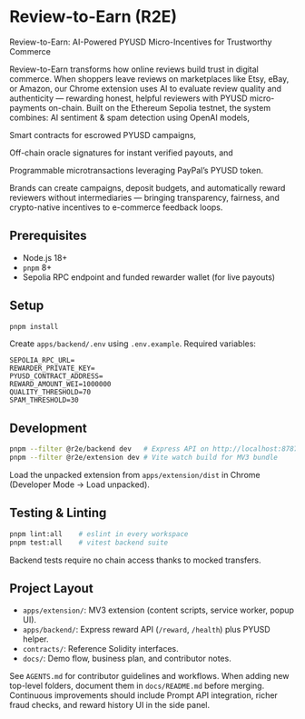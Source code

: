 # Review-to-Earn (R2E)
Review-to-Earn: AI-Powered PYUSD Micro-Incentives for Trustworthy Commerce

Review-to-Earn transforms how online reviews build trust in digital commerce.
 When shoppers leave reviews on marketplaces like Etsy, eBay, or Amazon, our Chrome extension uses AI to evaluate review quality and authenticity — rewarding honest, helpful reviewers with PYUSD micro-payments on-chain.
Built on the Ethereum Sepolia testnet, the system combines:
AI sentiment & spam detection using OpenAI models,

Smart contracts for escrowed PYUSD campaigns,

Off-chain oracle signatures for instant verified payouts, and

Programmable microtransactions leveraging PayPal’s PYUSD token.

Brands can create campaigns, deposit budgets, and automatically reward reviewers without intermediaries — bringing transparency, fairness, and crypto-native incentives to e-commerce feedback loops.


## Prerequisites
- Node.js 18+
- `pnpm` 8+
- Sepolia RPC endpoint and funded rewarder wallet (for live payouts)

## Setup
```bash
pnpm install
```

Create `apps/backend/.env` using `.env.example`. Required variables:
```
SEPOLIA_RPC_URL=
REWARDER_PRIVATE_KEY=
PYUSD_CONTRACT_ADDRESS=
REWARD_AMOUNT_WEI=1000000
QUALITY_THRESHOLD=70
SPAM_THRESHOLD=30
```

## Development
```bash
pnpm --filter @r2e/backend dev   # Express API on http://localhost:8787
pnpm --filter @r2e/extension dev # Vite watch build for MV3 bundle
```
Load the unpacked extension from `apps/extension/dist` in Chrome (Developer Mode → Load unpacked).

## Testing & Linting
```bash
pnpm lint:all    # eslint in every workspace
pnpm test:all    # vitest backend suite
```
Backend tests require no chain access thanks to mocked transfers.

## Project Layout
- `apps/extension/`: MV3 extension (content scripts, service worker, popup UI).
- `apps/backend/`: Express reward API (`/reward`, `/health`) plus PYUSD helper.
- `contracts/`: Reference Solidity interfaces.
- `docs/`: Demo flow, business plan, and contributor notes.

See `AGENTS.md` for contributor guidelines and workflows. When adding new top-level folders, document them in `docs/README.md` before merging. Continuous improvements should include Prompt API integration, richer fraud checks, and reward history UI in the side panel.
